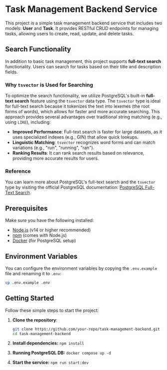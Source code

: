 # Task Management Backend Service

This project is a simple task management backend service that includes two models: **User** and **Task**. It provides RESTful CRUD endpoints for managing tasks, allowing users to create, read, update, and delete tasks.

## Search Functionality

In addition to basic task management, this project supports **full-text search** functionality. Users can search for tasks based on their title and description fields.

### Why `tsvector` is Used for Searching

To optimize the search functionality, we utilize PostgreSQL's built-in **full-text search** feature using the `tsvector` data type. The `tsvector` type is ideal for full-text search because it tokenizes the text into lexemes (the root forms of words), which allows for faster and more accurate searching. This approach provides several advantages over traditional string matching (e.g., using `LIKE`), including:

- **Improved Performance**: Full-text search is faster for large datasets, as it uses specialized indexes (e.g., GIN) that allow quick lookups.
- **Linguistic Matching**: `tsvector` recognizes word forms and can match variations (e.g., "run", "running", "ran").
- **Ranking Results**: It can rank search results based on relevance, providing more accurate results for users.

### Reference
You can learn more about PostgreSQL's full-text search and the `tsvector` type by visiting the official PostgreSQL documentation: [PostgreSQL Full-Text Search](https://www.postgresql.org/docs/current/textsearch.html).

## Prerequisites

Make sure you have the following installed:
- [Node.js](https://nodejs.org/) (v14 or higher recommended)
- [npm](https://www.npmjs.com/) (comes with Node.js)
- [Docker](https://www.docker.com/) (for PostgreSQL setup)


## Environment Variables

You can configure the environment variables by copying the `.env.example` file and renaming it to `.env`:
```bash
cp .env.example .env
```

## Getting Started

Follow these simple steps to start the project:

1. **Clone the repository**:
   ```bash
   git clone https://github.com/your-repo/task-management-backend.git
   cd task-management-backend

2. **Install dependencies:** `npm install`

3. **Running PostgreSQL DB:** `docker compose up -d`

4. **Start the service:** `npm run start:dev`


